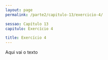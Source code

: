 ```yaml
---
layout: page
permalink: /parte2/capitulo-13/exercicio-4/

sessao: Capítulo 13
capitulo: Exercício 4

title: Exercício 4
---
```


Aqui vai o texto